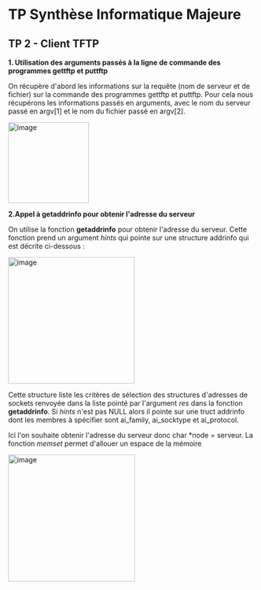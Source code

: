 # TP Synthèse Informatique Majeure
## TP 2 - Client TFTP

**1. Utilisation des arguments passés à la ligne de commande des programmes gettftp et puttftp**

On récupère d'abord les informations sur la requête (nom de serveur et de fichier) sur la commande
des programmes gettftp et puttftp. Pour cela nous récupérons les informations passés en
arguments, avec le nom du serveur passé en argv[1] et le nom du fichier passé en argv[2].

<img width="164" alt="image" src="https://github.com/Im4dENSEA/TPSyntheseInfo/assets/146735291/3ebf4c7b-8c20-4b92-a851-bcd0928f852e">

**2.Appel à getaddrinfo pour obtenir l'adresse du serveur**

On utilise la fonction **getaddrinfo** pour obtenir l'adresse du serveur. Cette fonction prend un argument *hints* qui pointe sur une structure addrinfo qui est décrite
ci-dessous : 

<img width="257" alt="image" src="https://github.com/Im4dENSEA/TPSyntheseInfo/assets/146735291/c6047bc1-3c69-4aad-ba86-649f22448c59">

Cette structure liste les critères de sélection des structures d'adresses de sockets renvoyée dans la liste pointé par l'argument *res* dans la fonction **getaddrinfo**.
Si *hints* n'est pas NULL alors il pointe sur une truct addrinfo dont les membres à spécifier sont ai_family, ai_socktype et ai_protocol.

Ici l'on souhaite obtenir l'adresse du serveur donc char *node = serveur. 
La fonction *memset* permet d'allouer un espace de la mémoire

<img width="258" alt="image" src="https://github.com/Im4dENSEA/TPSyntheseInfo/assets/146735291/f69ba043-cb1a-40fd-8d1d-3c8aed69d84f">

